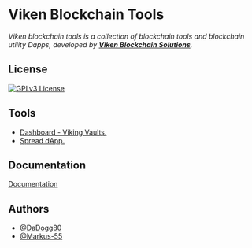 # Viken Blockchain Tools

_Viken blockchain tools is a collection of blockchain tools and blockchain utility Dapps, developed by [**Viken Blockchain Solutions**](https://www.vikenblockchain.com)._  

## License

[![GPLv3 License](https://img.shields.io/badge/License-GPL%20v3-yellow.svg)](https://opensource.org/licenses/)

## Tools

- [Dashboard - Viking Vaults.](https://viken-blockchain-solutions.github.io/TicketVault_stats/)
- [Spread dApp.](https://viken-blockchain-solutions.github.io/TicketVault_stats/spread-dapp.html)

## Documentation

[Documentation](https://linktodocumentation)

## Authors

- [@DaDogg80](https://www.github.com/dadogg80)
- [@Markus-55](https://www.github.com/markus-55)
